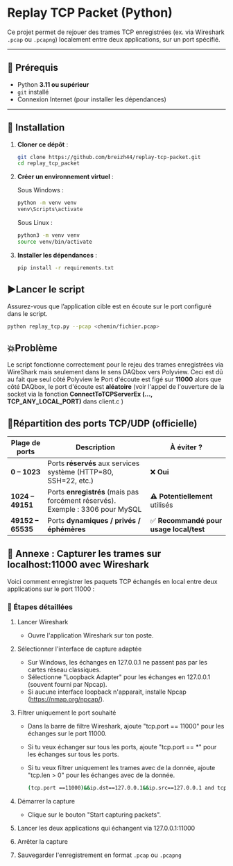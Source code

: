 # Replay TCP Packet (Python)

Ce projet permet de rejouer des trames TCP enregistrées (ex. via Wireshark `.pcap` ou `.pcapng`) localement entre deux applications, sur un port spécifié.

---

## 🔧 Prérequis

- Python **3.11 ou supérieur**
- `git` installé
- Connexion Internet (pour installer les dépendances)

---

## 🚀 Installation

1. **Cloner ce dépôt** :

   ```bash
   git clone https://github.com/breizh44/replay-tcp-packet.git
   cd replay_tcp_packet
   ```

2. **Créer un environnement virtuel** :

   Sous Windows :

   ```bash
   python -m venv venv
   venv\Scripts\activate
   ```

   Sous Linux :

   ```bash
   python3 -m venv venv
   source venv/bin/activate
   ```

3. **Installer les dépendances** :

   ```bash
   pip install -r requirements.txt
   ```

## ▶️Lancer le script

Assurez-vous que l’application cible est en écoute sur le port configuré dans le script.

```bash
python replay_tcp.py --pcap <chemin/fichier.pcap>
```

## 💥Problème

Le script fonctionne correctement pour le rejeu des trames enregistrées via WireShark mais seulement dans le sens DAQbox vers Polyview.
Ceci est dû au fait que seul côté Polyview le Port d'écoute est figé sur **11000** alors que côté DAQbox, le port d'écoute est **aléatoire** (voir l'appel de l'ouverture de la socket via la fonction **ConnectToTCPServerEx (..., TCP_ANY_LOCAL_PORT)** dans client.c )

## 🛜Répartition des ports TCP/UDP (officielle)

| Plage de ports    | Description                                                                    | À éviter ?                              |
| ----------------- | ------------------------------------------------------------------------------ | --------------------------------------- |
| **0 – 1023**      | Ports **réservés** aux services système (HTTP=80, SSH=22, etc.)                | ❌ **Oui**                              |
| **1024 – 49151**  | Ports **enregistrés** (mais pas forcément réservés). Exemple : 3306 pour MySQL | ⚠️ **Potentiellement** utilisés         |
| **49152 – 65535** | Ports **dynamiques / privés / éphémères**                                      | ✅ **Recommandé pour usage local/test** |

## 📎 Annexe : Capturer les trames sur localhost:11000 avec Wireshark

Voici comment enregistrer les paquets TCP échangés en local entre deux applications sur le port 11000 :

### 🐾 Étapes détaillées

1. Lancer Wireshark
   - Ouvre l'application Wireshark sur ton poste.
2. Sélectionner l'interface de capture adaptée
   - Sur Windows, les échanges en 127.0.0.1 ne passent pas par les cartes réseau classiques.
   - Sélectionne "Loopback Adapter" pour les échanges en 127.0.0.1 (souvent fourni par Npcap).
   - Si aucune interface loopback n'apparait, installe Npcap (<https://nmap.org/npcap/>).
3. Filtrer uniquement le port souhaité

   - Dans la barre de filtre Wireshark, ajoute "tcp.port == 11000" pour les échanges sur le port 11000.
   - Si tu veux échanger sur tous les ports, ajoute "tcp.port == \*" pour les échanges sur tous les ports.
   - Si tu veux filtrer uniquement les trames avec de la donnée, ajoute "tcp.len > 0" pour les échanges avec de la donnée.

     ```bash
     (tcp.port ==11000)&&ip.dst==127.0.0.1&&ip.src==127.0.0.1 and tcp.len > 0
     ```

4. Démarrer la capture
   - Clique sur le bouton "Start capturing packets".
5. Lancer les deux applications qui échangent via 127.0.0.1:11000
6. Arrêter la capture
7. Sauvegarder l'enregistrement en format `.pcap` ou `.pcapng`
